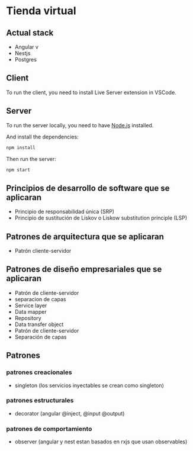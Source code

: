 # Tienda virtual

## Actual stack

- Angular v
- Nestjs
- Postgres


## Client

To run the client, you need to install Live Server extension in VSCode.

## Server

To run the server locally, you need to have [Node.js](https://nodejs.org/en/) installed.

And install the dependencies:

```bash
npm install
```

Then run the server:

```bash
npm start
```


## Principios de desarrollo de software que se aplicaran

- Principio de responsabilidad única (SRP)
- Principio de sustitución de Liskov o Liskow substitution principle (LSP)

## Patrones de arquitectura que se aplicaran

- Patrón cliente-servidor

## Patrones de diseño empresariales que se aplicaran

- Patrón de cliente-servidor
- separacion de capas
- Service layer
- Data mapper
- Repository
- Data transfer object
- Patrón de cliente-servidor
- Separación de capas


## Patrones

### patrones creacionales
- singleton (los servicios inyectables se crean como singleton)

### patrones estructurales
- decorator (angular @inject, @input @output)
### patrones de comportamiento
- observer (angular y nest estan basados en rxjs que usan observables)

